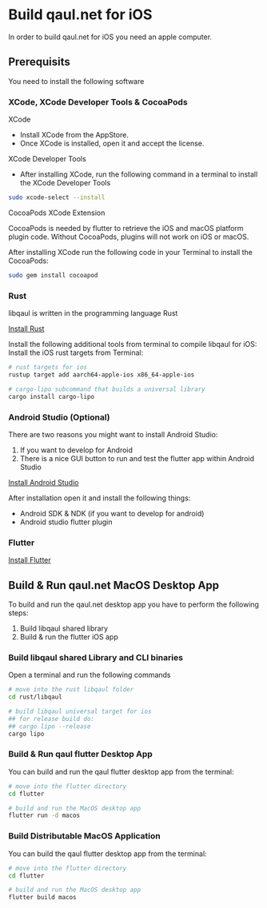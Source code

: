 # Build qaul.net for iOS

In order to build qaul.net for iOS you need an apple computer.

## Prerequisits

You need to install the following software

### XCode, XCode Developer Tools & CocoaPods

XCode

* Install XCode from the AppStore.
* Once XCode is installed, open it and accept the license.

XCode Developer Tools

* After installing XCode, run the following command in a terminal to install the XCode Developer Tools

```sh
sudo xcode-select --install
```

CocoaPods XCode Extension

CocoaPods is needed by flutter to retrieve the iOS and macOS platform plugin code. Without CocoaPods, plugins will not work on iOS or macOS.

After installing XCode run the following code in your Terminal to install the CocoaPods:

```sh
sudo gem install cocoapod
```

### Rust

libqaul is written in the programming language Rust

[Install Rust](rust-install.md)

Install the following additional tools from terminal to compile libqaul for iOS:
Install the iOS rust targets from Terminal:

```sh
# rust targets for ios
rustup target add aarch64-apple-ios x86_64-apple-ios

# cargo-lipo subcommand that builds a universal library
cargo install cargo-lipo
```

### Android Studio (Optional)

There are two reasons you might want to install Android Studio:

1) If you want to develop for Android
2) There is a nice GUI button to run and test the flutter app within Android Studio

[Install Android Studio](android.md)

After installation open it and install the following things:

* Android SDK & NDK (if you want to develop for android)
* Android studio flutter plugin

### Flutter

[Install Flutter](flutter-install.md)

## Build & Run qaul.net MacOS Desktop App

To build and run the qaul.net desktop app you have to perform the following steps:

1) Build libqaul shared library
2) Build & run the flutter iOS app

### Build libqaul shared Library and CLI binaries

Open a terminal and run the following commands

```sh
# move into the rust libqaul folder
cd rust/libqaul

# build libqaul universal target for ios
## for release build do:
## cargo lipo --release
cargo lipo
```

### Build & Run qaul flutter Desktop App

You can build and run the qaul flutter desktop app from the terminal:

```sh
# move into the flutter directory
cd flutter

# build and run the MacOS desktop app
flutter run -d macos
```

### Build Distributable MacOS Application

You can build the qaul flutter desktop app from the terminal:

```sh
# move into the flutter directory
cd flutter

# build and run the MacOS desktop app
flutter build macos
```
